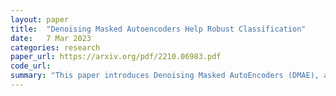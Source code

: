 ```yaml
---
layout: paper
title:  "Denoising Masked Autoencoders Help Robust Classification"
date:   7 Mar 2023
categories: research
paper_url: https://arxiv.org/pdf/2210.06983.pdf
code_url: 
summary: "This paper introduces Denoising Masked AutoEncoders (DMAE), a self-supervised method for developing robust image classifiers. By corrupting images with Gaussian noise and masking patches, then reconstructing them using a Transformer-based model, DMAE's encoder captures essential semantics resistant to Gaussian noise. This encoder serves as a base for Gaussian smoothed models, enabling the computation of a certified radius for robustness. The DMAE ViT-Base model achieves comparable or superior certified accuracy with fewer parameters than previous approaches, while the ViT-Large model sets a new benchmark on ImageNet. The model also shows high transferability to CIFAR-10, indicating its broad applicability."
---
```



